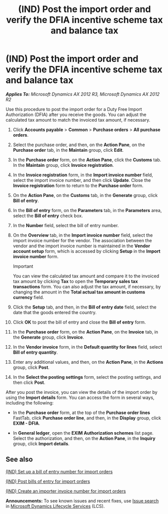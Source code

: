 ﻿---
title: (IND) Post the import order and verify the DFIA incentive scheme tax and balance tax
TOCTitle: (IND) Post the import order and verify the DFIA incentive scheme tax and balance tax
ms:assetid: 95a39f52-22c4-4b58-99c6-a4ecd59ae991
ms:mtpsurl: https://technet.microsoft.com/en-us/library/JJ678051(v=AX.60)
ms:contentKeyID: 49386013
ms.date: 04/18/2014
mtps_version: v=AX.60
f1_keywords:
- (IND)
- India
- incentive scheme
- DFIA
- import order
- incentive
- scheme tax
---

# (IND) Post the import order and verify the DFIA incentive scheme tax and balance tax 


_**Applies To:** Microsoft Dynamics AX 2012 R3, Microsoft Dynamics AX 2012 R2_

Use this procedure to post the import order for a Duty Free Import Authorization (DFIA) after you receive the goods. You can adjust the calculated tax amount to match the invoiced tax amount, if necessary.

1.  Click **Accounts payable** \> **Common** \> **Purchase orders** \> **All purchase orders**.

2.  Select the purchase order, and then, on the **Action Pane**, on the **Purchase order** tab, in the **Maintain** group, click **Edit**.

3.  In the **Purchase order** form, on the **Action Pane**, click the **Customs** tab. In the **Maintain** group, click **Invoice registration**.

4.  In the **Invoice registration** form, in the **Import invoice number** field, select the import invoice number, and then click **Update**. Close the **Invoice registration** form to return to the **Purchase order** form.

5.  On the **Action Pane**, on the **Customs** tab, in the **Generate** group, click **Bill of entry**.

6.  In the **Bill of entry** form, on the **Parameters** tab, in the **Parameters** area, select the **Bill of entry** check box.

7.  In the **Number** field, select the bill of entry number.

8.  On the **Overview** tab, in the **Import invoice number** field, select the import invoice number for the vendor. The association between the vendor and the import invoice number is maintained in the **Vendor account setup** form, which is accessed by clicking **Setup** in the **Import invoice number** form.
    

    > [!IMPORTANT]
    > <P>You can view the calculated tax amount and compare it to the invoiced tax amount by clicking <STRONG>Tax</STRONG> to open the <STRONG>Temporary sales tax transactions</STRONG> form. You can also adjust the tax amount, if necessary, by changing the amount in the <STRONG>Total actual tax amount in customs currency</STRONG> field.</P>



9.  Click the **Setup** tab, and then, in the **Bill of entry date** field, select the date that the goods entered the country.

10. Click **OK** to post the bill of entry and close the **Bill of entry** form.

11. In the **Purchase order** form, on the **Action Pane**, on the **Invoice** tab, in the **Generate** group, click **Invoice**.

12. In the **Vendor invoice** form, in the **Default quantity for lines** field, select **Bill of entry quantity**.

13. Enter any additional values, and then, on the **Action Pane**, in the **Actions** group, click **Post**.

14. In the **Select the posting settings** form, select the posting settings, and then click **Post**.

After you post the invoice, you can view the details of the import order by using the **Import details** form. You can access the form in several ways, including the following:

  - In the **Purchase order** form, at the top of the **Purchase order lines** FastTab, click **Purchase order line**, and then, in the **Display** group, click **EXIM - DFIA**.

  - In **General ledger**, open the **EXIM Authorization schemes** list page. Select the authorization, and then, on the **Action Pane**, in the **Inquiry** group, click **Import details**.

## See also

[(IND) Set up a bill of entry number for import orders](ind-set-up-a-bill-of-entry-number-for-import-orders.md)

[(IND) Post bills of entry for import orders](ind-post-bills-of-entry-for-import-orders.md)

[(IND) Create an importer invoice number for import orders](ind-create-an-importer-invoice-number-for-import-orders.md)

  
**Announcements:** To see known issues and recent fixes, use [Issue search](http://go.microsoft.com/fwlink/?linkid=389258) in [Microsoft Dynamics Lifecycle Services](http://go.microsoft.com/fwlink/?linkid=306505) (LCS).

